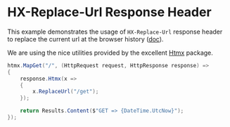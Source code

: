 # HX-Replace-Url Response Header

This example demonstrates the usage of `HX-Replace-Url` response header to replace the current url at the browser history ([doc](https://htmx.org/headers/hx-replace-url/)).

We are using the nice utilities provided by the excellent [Htmx](https://www.nuget.org/packages/Htmx) package.

```csharp
htmx.MapGet("/", (HttpRequest request, HttpResponse response) =>
{
    response.Htmx(x =>
    {
        x.ReplaceUrl("/get");
    });

    return Results.Content($"GET => {DateTime.UtcNow}");
});
```
